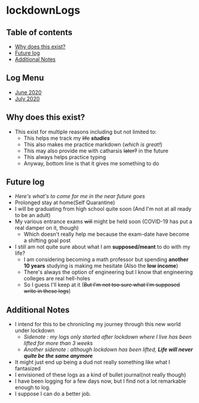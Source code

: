 # lockdownLogs

## Table of contents

- [Why does this exist?](#about)
- [Future log](#future-log)
- [Additional Notes](#notes)

## Log Menu

- [June 2020](june2020/index.md)
- [July 2020](july2020/index.md)

## <a name="about">Why does this exist?</a>

- This exist for multiple reasons including but not limited to:
  - This helps me track my ~~life~~ **_studies_**
  - This also makes me practice markdown (_which is great!_)
  - This may also provide me with catharsis ~~later?~~ in the future
  - This always helps practice typing
  - Anyway, bottom line is that it gives me something to do

## <a name="future-log">Future log</a>

- _Here's what's to come for me in the near future goes_
- Prolonged stay at home(Self Quarantine)
- I will be graduating from high school quite soon (And I'm not at all ready to be an adult)
- My various entrance exams ~~will~~ might be held soon (COVID-19 has put a real damper on it, though)
  - Which doesn't really help me because the exam-date have become a shifting goal post
- I still am not quite sure about what I am **supposed/meant** to do with my life?
  - I am considering becoming a math professor but spending **another 10 years** studying is making me hesitate (Also the **low income**)
  - There's always the option of engineering but I know that engineering colleges are real hell-holes
  - So I guess I'll keep at it (~~But I'm not too sure what I'm supposed write in these logs~~)
  <!-- That's enough for today will add to this  -->

## <a name="notes">Additional Notes</a>

- I intend for this to be chronicling my journey through this new world under lockdown
  - _Sidenote : my logs only started after lockdown where I live has been lifted for more than 3 weeks_
  - _Another sidenote : although lockdown has been lifted, **Life will never quite be the same anymore**_
- It might just end up being a dud not really something like what I fantasized
- I envisioned of these logs as a kind of bullet journal(not really though)
- I have been logging for a few days now, but I find not a lot remarkable enough to log.
- I suppose I can do a better job.
